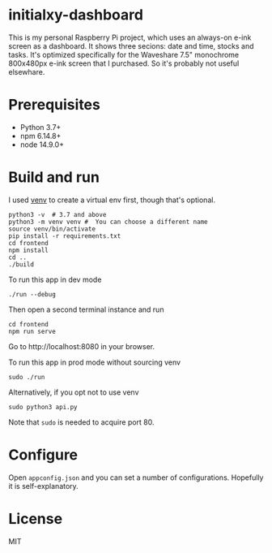 # initialxy-dashboard

This is my personal Raspberry Pi project, which uses an always-on e-ink screen as a dashboard. It shows three secions: date and time, stocks and tasks. It's optimized specifically for the Waveshare 7.5" monochrome 800x480px e-ink screen that I purchased. So it's probably not useful elsewhare.

# Prerequisites
* Python 3.7+
* npm 6.14.8+
* node 14.9.0+

# Build and run
I used [venv](https://docs.python.org/3/library/venv.html) to create a virtual env first, though that's optional.

    python3 -v  # 3.7 and above
    python3 -m venv venv #  You can choose a different name
    source venv/bin/activate
    pip install -r requirements.txt
    cd frontend
    npm install
    cd ..
    ./build

To run this app in dev mode

    ./run --debug

Then open a second terminal instance and run

    cd frontend
    npm run serve

Go to http://localhost:8080 in your browser.

To run this app in prod mode without sourcing venv

    sudo ./run

Alternatively, if you opt not to use venv

    sudo python3 api.py

Note that `sudo` is needed to acquire port 80.

# Configure
Open `appconfig.json` and you can set a number of configurations. Hopefully it is self-explanatory.

# License
MIT